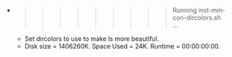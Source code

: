* >>>>>>>>> Running inst-min-con-dircolors.sh ...
  * Set dircolors to use  to make ls more beautiful.
  * Disk size = 1406260K. Space Used = 24K. Runtime = 00:00:00:00.

